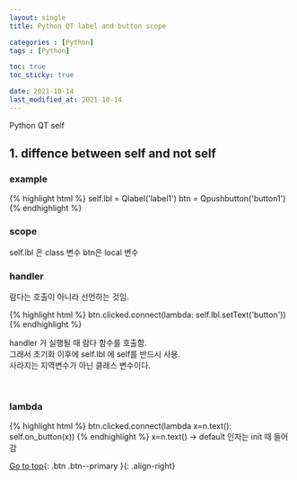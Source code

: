 ```yaml
---
layout: single
title: Python QT label and button scope

categories : [Python]
tags : [Python]

toc: true
toc_sticky: true

date: 2021-10-14
last_modified_at: 2021-10-14
---
```


Python QT self
<br>

## 1. diffence between self and not self

### example
{% highlight html %}
self.lbl = Qlabel('label1')
btn = Qpushbutton('button1')
{% endhighlight %}

### scope
self.lbl 은 class 변수
btn은 local 변수

### handler
람다는 호출이 아니라 선언하는 것임.
<br>

{% highlight html %}
btn.clicked.connect(lambda: self.lbl.setText('button'))
{% endhighlight %}

handler 가 실행될 때 람다 함수를 호출함.    
그래서 초기화 이후에 self.lbl 에 self를 반드시 사용.  
사라지는 지역변수가 아닌 클래스 변수이다.   

<br>

### lambda
{% highlight html %}
btn.clicked.connect(lambda x=n.text(): self.on_button(x))
{% endhighlight %}
x=n.text() -> default 인자는 init 때 들어감 


[Go to top](#){: .btn .btn--primary }{: .align-right}